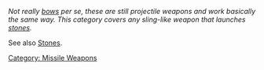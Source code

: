 *Not really [bows](:Category:_Bows.md "wikilink") per se, these are
still projectile weapons and work basically the same way. This category
covers any sling-like weapon that launches
[stones](:Category:_Stones.md "wikilink").*

See also [Stones](:Category:_Stones.md "wikilink").

[Category: Missile Weapons](Category:_Missile_Weapons "wikilink")
